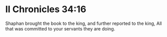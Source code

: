 # II Chronicles 34:16

Shaphan brought the book to the king, and further reported to the king, All that was committed to your servants they are doing.
